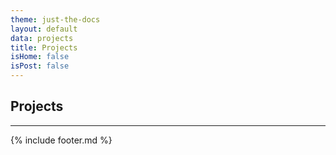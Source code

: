 ```yaml
---
theme: just-the-docs
layout: default
data: projects
title: Projects
isHome: false
isPost: false
---
```

## Projects

---

{% include footer.md %}
